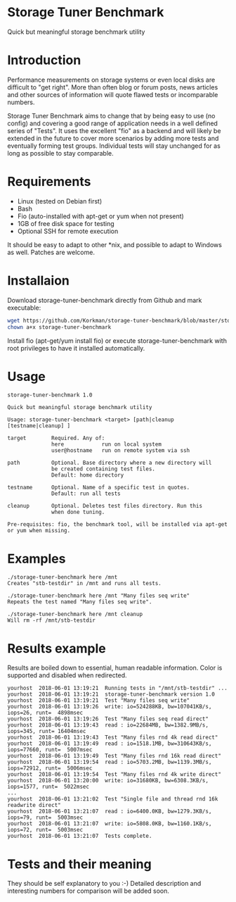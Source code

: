 # Storage Tuner Benchmark
Quick but meaningful storage benchmark utility

# Introduction
Performance measurements on storage systems or even local disks are difficult to "get right". More than often blog or forum posts, news articles and other sources of information will quote flawed tests or incomparable numbers.

Storage Tuner Benchmark aims to change that by being easy to use (no config) and covering a good range of application needs in a well defined series of "Tests". It uses the excellent "fio" as a backend and will likely be extended in the future to cover more scenarios by adding more tests and eventually forming test groups. Individual tests will stay unchanged for as long as possible to stay comparable.

# Requirements
 - Linux (tested on Debian first)
 - Bash
 - Fio (auto-installed with apt-get or yum when not present)
 - 1GB of free disk space for testing
 - Optional SSH for remote execution

It should be easy to adapt to other \*nix, and possible to adapt to Windows as well. Patches are welcome.

# Installaion
Download storage-tuner-benchmark directly from Github and mark executable:
```bash
wget https://github.com/Korkman/storage-tuner-benchmark/blob/master/storage-tuner-benchmark
chown a+x storage-tuner-benchmark
```
Install fio (apt-get/yum install fio) or execute storage-tuner-benchmark with root privileges to have it installed automatically.

# Usage
```
storage-tuner-benchmark 1.0

Quick but meaningful storage benchmark utility

Usage: storage-tuner-benchmark <target> [path|cleanup [testname|cleanup] ]

target        Required. Any of:
              here            run on local system
              user@hostname   run on remote system via ssh

path          Optional. Base directory where a new directory will 
              be created containing test files.
              Default: home directory

testname      Optional. Name of a specific test in quotes.
              Default: run all tests

cleanup       Optional. Deletes test files directory. Run this
              when done tuning.

Pre-requisites: fio, the benchmark tool, will be installed via apt-get
or yum when missing.
```
# Examples
```
./storage-tuner-benchmark here /mnt
Creates "stb-testdir" in /mnt and runs all tests.

./storage-tuner-benchmark here /mnt "Many files seq write"
Repeats the test named "Many files seq write".

./storage-tuner-benchmark here /mnt cleanup
Will rm -rf /mnt/stb-testdir
```
# Results example
Results are boiled down to essential, human readable information. Color is supported and disabled when redirected.
```
yourhost  2018-06-01 13:19:21  Running tests in "/mnt/stb-testdir" ...
yourhost  2018-06-01 13:19:21  storage-tuner-benchmark version 1.0
yourhost  2018-06-01 13:19:21  Test "Many files seq write"
yourhost  2018-06-01 13:19:26  write: io=524288KB, bw=107041KB/s, iops=26, runt=  4898msec
yourhost  2018-06-01 13:19:26  Test "Many files seq read direct"
yourhost  2018-06-01 13:19:43  read : io=22684MB, bw=1382.9MB/s, iops=345, runt= 16404msec
yourhost  2018-06-01 13:19:43  Test "Many files rnd 4k read direct"
yourhost  2018-06-01 13:19:49  read : io=1518.1MB, bw=310643KB/s, iops=77660, runt=  5007msec
yourhost  2018-06-01 13:19:49  Test "Many files rnd 16k read direct"
yourhost  2018-06-01 13:19:54  read : io=5703.2MB, bw=1139.3MB/s, iops=72912, runt=  5006msec
yourhost  2018-06-01 13:19:54  Test "Many files rnd 4k write direct"
yourhost  2018-06-01 13:20:00  write: io=31680KB, bw=6308.3KB/s, iops=1577, runt=  5022msec
...
yourhost  2018-06-01 13:21:02  Test "Single file and thread rnd 16k readwrite direct"
yourhost  2018-06-01 13:21:07  read : io=6400.0KB, bw=1279.3KB/s, iops=79, runt=  5003msec
yourhost  2018-06-01 13:21:07  write: io=5808.0KB, bw=1160.1KB/s, iops=72, runt=  5003msec
yourhost  2018-06-01 13:21:07  Tests complete.
```
# Tests and their meaning
They should be self explanatory to you :-) Detailed description and interesting numbers for comparison will be added soon.
